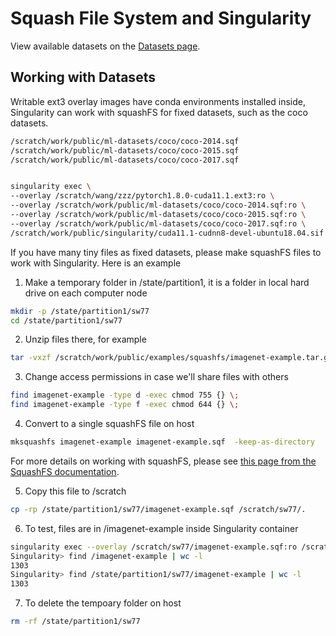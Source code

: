# Squash File System and Singularity

View available datasets on the [Datasets page](../04_datasets/01_intro.md).

## Working with Datasets
Writable ext3 overlay images have conda environments installed inside, Singularity can work with squashFS for fixed datasets, such as the coco datasets.

```sh
/scratch/work/public/ml-datasets/coco/coco-2014.sqf
/scratch/work/public/ml-datasets/coco/coco-2015.sqf
/scratch/work/public/ml-datasets/coco/coco-2017.sqf


singularity exec \
--overlay /scratch/wang/zzz/pytorch1.8.0-cuda11.1.ext3:ro \
--overlay /scratch/work/public/ml-datasets/coco/coco-2014.sqf:ro \
--overlay /scratch/work/public/ml-datasets/coco/coco-2015.sqf:ro \
--overlay /scratch/work/public/ml-datasets/coco/coco-2017.sqf:ro \
/scratch/work/public/singularity/cuda11.1-cudnn8-devel-ubuntu18.04.sif /bin/bash
```

If you have many tiny files as fixed datasets, please make squashFS files to work with Singularity. Here is an example

1.  Make a temporary folder in /state/partition1, it is a folder in local hard drive on each computer node
```sh
mkdir -p /state/partition1/sw77
cd /state/partition1/sw77
```

2.  Unzip files there, for example
```sh
tar -vxzf /scratch/work/public/examples/squashfs/imagenet-example.tar.gz
```

3.  Change access permissions in case we'll share files with others
```sh
find imagenet-example -type d -exec chmod 755 {} \;
find imagenet-example -type f -exec chmod 644 {} \;
```

4.  Convert to a single squashFS file on host
```sh
mksquashfs imagenet-example imagenet-example.sqf  -keep-as-directory
```
For more details on working with squashFS, please see [this page from the SquashFS documentation](http://www.iitk.ac.in/LDP/HOWTO/SquashFS-HOWTO/mksqoverview.html). 

5.  Copy this file to /scratch
```sh
cp -rp /state/partition1/sw77/imagenet-example.sqf /scratch/sw77/.
```

6.  To test, files are in /imagenet-example inside Singularity container 
```sh
singularity exec --overlay /scratch/sw77/imagenet-example.sqf:ro /scratch/work/public/singularity/ubuntu-20.04.1.sif /bin/bash
Singularity> find /imagenet-example | wc -l
1303
Singularity> find /state/partition1/sw77/imagenet-example | wc -l
1303
```

7.  To delete the tempoary folder on host
```sh
rm -rf /state/partition1/sw77
```
